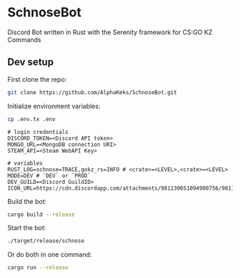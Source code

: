 # SchnoseBot

Discord Bot written in Rust with the Serenity framework for CS:GO KZ Commands

## Dev setup

First clone the repo:

```sh
git clone https://github.com/AlphaKeks/SchnoseBot.git
```

Initialize environment variables:

```sh
cp .env.tx .env
```

```
# login credentials
DISCORD_TOKEN=<Discord API token>
MONGO_URL=<MongoDB connection URI>
STEAM_API=<Steam WebAPI Key>

# variables
RUST_LOG=schnose=TRACE,gokz_rs=INFO # <crate>=<LEVEL>,<crate>=<LEVEL>
MODE=DEV # `DEV` or `PROD`
DEV_GUILD=<Discord GuildID>
ICON_URL=https://cdn.discordapp.com/attachments/981130651094900756/981130719537545286/churchOfSchnose.png
```

Build the bot:

```sh
cargo build --release
```

Start the bot:

```sh
./target/release/schnose
```

Or do both in one command:

```sh
cargo run --release
```

